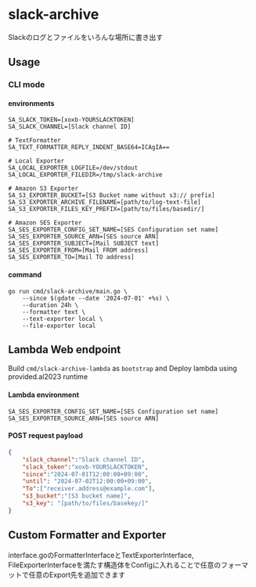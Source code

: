 # slack-archive

Slackのログとファイルをいろんな場所に書き出す


## Usage

### CLI mode

#### environments

```
SA_SLACK_TOKEN=[xoxb-YOURSLACKTOKEN]
SA_SLACK_CHANNEL=[Slack channel ID]

# TextFormatter
SA_TEXT_FORMATTER_REPLY_INDENT_BASE64=ICAgIA==

# Local Exporter
SA_LOCAL_EXPORTER_LOGFILE=/dev/stdout
SA_LOCAL_EXPORTER_FILEDIR=/tmp/slack-archive

# Amazon S3 Exporter
SA_S3_EXPORTER_BUCKET=[S3 Bucket name without s3:// prefix]
SA_S3_EXPORTER_ARCHIVE_FILENAME=[path/to/log-text-file]
SA_S3_EXPORTER_FILES_KEY_PREFIX=[path/to/files/basedir/]

# Amazon SES Exporter
SA_SES_EXPORTER_CONFIG_SET_NAME=[SES Configuration set name]
SA_SES_EXPORTER_SOURCE_ARN=[SES source ARN]
SA_SES_EXPORTER_SUBJECT=[Mail SUBJECT text]
SA_SES_EXPORTER_FROM=[Mail FROM address]
SA_SES_EXPORTER_TO=[Mail TO address]
```

#### command

```shell
go run cmd/slack-archive/main.go \
    --since $(gdate --date '2024-07-01' +%s) \
    --duration 24h \
    --formatter text \
    --text-exporter local \
    --file-exporter local
```

## Lambda Web endpoint

Build `cmd/slack-archive-lambda` as `bootstrap` and Deploy lambda using provided.al2023 runtime

#### Lambda environment

```
SA_SES_EXPORTER_CONFIG_SET_NAME=[SES Configuration set name]
SA_SES_EXPORTER_SOURCE_ARN=[SES source ARN]
```

#### POST request payload

```json
{
    "slack_channel":"Slack channel ID",
    "slack_token":"xoxb-YOURSLACKTOKEN",
    "since":"2024-07-01T12:00:00+09:00",
    "until": "2024-07-02T12:00:00+09:00",
    "To":["receiver.address@example.com"],
    "s3_bucket":"[S3 bucket name]",
    "s3_key": "[path/to/files/basekey/]"
}
```

## Custom Formatter and Exporter

interface.goのFormatterInterfaceとTextExporterInterface, FileExporterInterfaceを満たす構造体をConfigに入れることで任意のフォーマットで任意のExport先を追加できます
